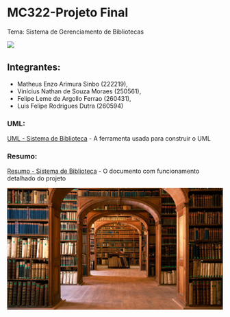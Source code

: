 # MC322-Projeto Final

Tema: Sistema de Gerenciamento de Bibliotecas


![](https://github.com/MatheusEnzo/MC322-Projeto/blob/main/Projeto/images/faixaimg.jpg)


## Integrantes: 

- Matheus Enzo Arimura Sinbo (222219), 
- Vinícius Nathan de Souza Moraes (250561), 
- Felipe Leme de Argollo Ferrao (260431), 
- Luis Felipe Rodrigues Dutra (260594)

### UML:

[UML - Sistema de Biblioteca](https://miro.com/app/board/uXjVM9xLOe4=/) - A ferramenta usada para construir o UML

### Resumo:

[Resumo - Sistema de Biblioteca](https://docs.google.com/document/d/e/2PACX-1vT-fAkv2Ji_nkjPcobgS_KPdTszuLP9nAzMniCGrwZTw0xgyVkaASOtxO_M8NmssBgNd4pt1miYySmO/pub) - O documento com funcionamento detalhado do projeto

![](https://github.com/MatheusEnzo/MC322-Projeto/blob/main/Projeto/images/bibliotecaimg.jpg)

